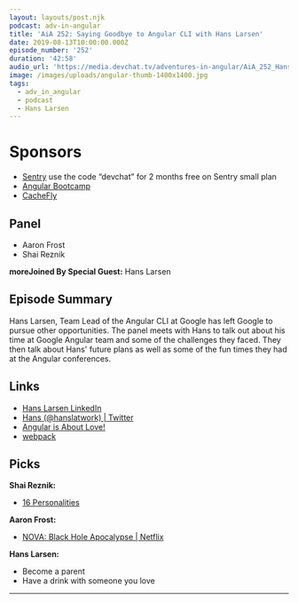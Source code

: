 ```yaml
---
layout: layouts/post.njk
podcast: adv-in-angular
title: 'AiA 252: Saying Goodbye to Angular CLI with Hans Larsen'
date: 2019-08-13T10:00:00.000Z
episode_number: '252'
duration: '42:58'
audio_url: 'https://media.devchat.tv/adventures-in-angular/AiA_252_Hans_Larsen.mp3'
image: /images/uploads/angular-thumb-1400x1400.jpg
tags:
  - adv_in_angular
  - podcast
  - Hans Larsen
---
```

# Sponsors

* [Sentry](https://sentry.io/welcome/) use the code “devchat” for 2 months free on Sentry small plan
* [Angular Bootcamp](https://angularbootcamp.com/)
* [CacheFly](https://www.cachefly.com/)

## Panel

* Aaron Frost
* Shai Reznik

**moreJoined By Special Guest:** Hans Larsen

## Episode Summary

Hans Larsen, Team Lead of the Angular CLI at Google has left Google to pursue other opportunities. The panel meets with Hans to talk out about his time at Google Angular team and some of the challenges they faced. They then talk about Hans' future plans as well as some of the fun times they had at the Angular conferences. 

## Links

* [Hans Larsen LinkedIn](https://www.linkedin.com/in/hanslarsen/)
* [Hans (@hanslatwork) | Twitter](https://twitter.com/hanslatwork?lang=en)
* [Angular is About Love!](https://www.youtube.com/watch?v=JlLgxfZNTdI)
* [webpack](https://webpack.js.org/)

## Picks

**Shai Reznik:**

* [16 Personalities](https://www.16personalities.com/)

**Aaron Frost:**

* [NOVA: Black Hole Apocalypse | Netflix](https://www.netflix.com/title/81121172)

**Hans Larsen:**

* Become a parent
* Have a drink with someone you love

- - -
